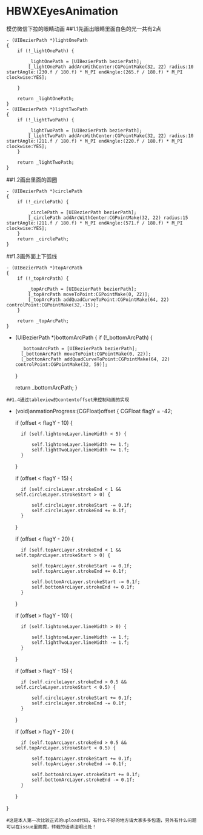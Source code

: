 # HBWXEyesAnimation
模仿微信下拉的眼睛动画
##1.1先画出眼睛里面白色的光一共有2点
```
- (UIBezierPath *)lightOnePath
{
    if (!_lightOnePath) {
       
        _lightOnePath = [UIBezierPath bezierPath];
        [_lightOnePath addArcWithCenter:CGPointMake(32, 22) radius:10 startAngle:(230.f / 180.f) * M_PI endAngle:(265.f / 180.f) * M_PI clockwise:YES];
        
    }
    
    return _lightOnePath;
}
- (UIBezierPath *)lightTwoPath
{
    if (!_lightTwoPath) {
        
        _lightTwoPath = [UIBezierPath bezierPath];
        [_lightTwoPath addArcWithCenter:CGPointMake(32, 22) radius:10 startAngle:(211.f / 180.f) * M_PI endAngle:(220.f / 180.f) * M_PI clockwise:YES];
    }
    
    return _lightTwoPath;
}
```
##1.2画出里面的圆圈
```
- (UIBezierPath *)circlePath
{
    if (!_circlePath) {
       
        _circlePath = [UIBezierPath bezierPath];
        [_circlePath addArcWithCenter:CGPointMake(32, 22) radius:15 startAngle:(211.f / 180.f) * M_PI endAngle:(571.f / 180.f) * M_PI clockwise:YES];
    }
    return _circlePath;
}
```
##1.3画外面上下弧线
```
- (UIBezierPath *)topArcPath
{
    if (!_topArcPath) {
        
        _topArcPath = [UIBezierPath bezierPath];
        [_topArcPath moveToPoint:CGPointMake(0, 22)];
        [_topArcPath addQuadCurveToPoint:CGPointMake(64, 22) controlPoint:CGPointMake(32,-15)];
    }
    
    return _topArcPath;
}
```
- (UIBezierPath *)bottomArcPath
{
    if (!_bottomArcPath) {
        
        _bottomArcPath = [UIBezierPath bezierPath];
        [_bottomArcPath moveToPoint:CGPointMake(0, 22)];
        [_bottomArcPath addQuadCurveToPoint:CGPointMake(64, 22) controlPoint:CGPointMake(32, 59)];
    }
    
    return _bottomArcPath;
}
```
##1.4通过tableview的contentoffset来控制动画的实现
```
- (void)anmationProgress:(CGFloat)offset
{
    CGFloat flagY = -42;
    
    if (offset < flagY - 10) {
        
        if (self.lightoneLayer.lineWidth < 5) {
            
            self.lightoneLayer.lineWidth += 1.f;
            self.lightTwoLayer.lineWidth += 1.f;
        }
    }
    
    if (offset < flagY - 15) {
        
        if (self.circleLayer.strokeEnd < 1 && self.circleLayer.strokeStart > 0) {
            
            self.circleLayer.strokeStart -= 0.1f;
            self.circleLayer.strokeEnd += 0.1f;
        }
    }
    
    if (offset < flagY - 20) {
        
        if (self.topArcLayer.strokeEnd < 1 && self.topArcLayer.strokeStart > 0) {
            
            self.topArcLayer.strokeStart -= 0.1f;
            self.topArcLayer.strokeEnd += 0.1f;
            
            self.bottomArcLayer.strokeStart -= 0.1f;
            self.bottomArcLayer.strokeEnd += 0.1f;
        }
    }
    
    if (offset > flagY - 10) {
        
        if (self.lightoneLayer.lineWidth > 0) {
            
            self.lightoneLayer.lineWidth -= 1.f;
            self.lightTwoLayer.lineWidth -= 1.f;
        }
    }
    
    if (offset > flagY - 15) {
        
        if (self.circleLayer.strokeEnd > 0.5 && self.circleLayer.strokeStart < 0.5) {
            
            self.circleLayer.strokeStart += 0.1f;
            self.circleLayer.strokeEnd -= 0.1f;
        }
    }
    
    if (offset > flagY - 20) {
        
        if (self.topArcLayer.strokeEnd > 0.5 && self.topArcLayer.strokeStart < 0.5) {
            
            self.topArcLayer.strokeStart += 0.1f;
            self.topArcLayer.strokeEnd -= 0.1f;
            
            self.bottomArcLayer.strokeStart += 0.1f;
            self.bottomArcLayer.strokeEnd -= 0.1f;
        }
    }
    
}
```
#这是本人第一次比较正式的upload代码，有什么不好的地方请大家多多包涵，另外有什么问题可以在issue里面提，转载的话请注明出处！
